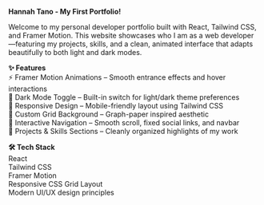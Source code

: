 **Hannah Tano - My First Portfolio!**

Welcome to my personal developer portfolio built with React, Tailwind CSS, and Framer Motion. This website showcases who I am as a web developer—featuring my projects, skills, and a clean, animated interface that adapts beautifully to both light and dark modes.

**✨ Features**  
⚡ Framer Motion Animations – Smooth entrance effects and hover interactions  
🌙 Dark Mode Toggle – Built-in switch for light/dark theme preferences  
🎯 Responsive Design – Mobile-friendly layout using Tailwind CSS  
🎨 Custom Grid Background – Graph-paper inspired aesthetic  
🔗 Interactive Navigation – Smooth scroll, fixed social links, and navbar  
💼 Projects & Skills Sections – Cleanly organized highlights of my work  

**🛠️ Tech Stack**  
React  
Tailwind CSS  
Framer Motion   
Responsive CSS Grid Layout  
Modern UI/UX design principles  
